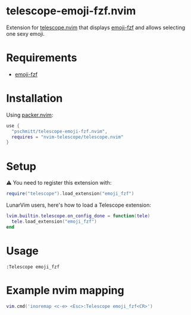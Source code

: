 # telescope-emoji-fzf.nvim

Extension for [telescope.nvim](https://github.com/nvim-telescope/telescope.nvim) 
that displays [emoji-fzf](https://github.com/noahp/emoji-fzf) and allows 
selecting one sexy emoji.

# Requirements

- [emoji-fzf](https://github.com/noahp/emoji-fzf)

# Installation

Using [packer.nvim](https://github.com/wbthomason/packer.nvim):

```lua
use {
  "pschmitt/telescope-emoji-fzf.nvim",
  requires = "nvim-telescope/telescope.nvim"
}
```

# Setup

⚠️ You need to register this extension with:

```lua
require("telescope").load_extension("emoji_fzf")
```

LunarVim users, here's how to load a Telescope extension:

```lua
lvim.builtin.telescope.on_config_done = function(tele)
  tele.load_extension("emoji_fzf")
end
```

# Usage

```viml
:Telescope emoji_fzf
```

# Example nvim mapping

```lua
vim.cmd('inoremap <c-e> <Esc>:Telescope emoji_fzf<CR>')
```
